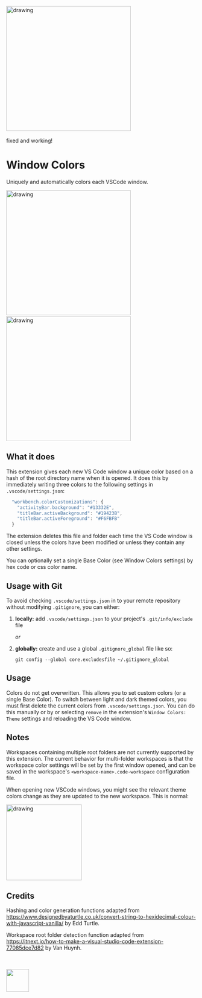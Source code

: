 <img src="https://raw.githubusercontent.com/qpwo/unique-window-colors-fork/master/img/fullcolor.png" alt="drawing" width="330"/> &nbsp;&nbsp;&nbsp;


fixed and working!

# Window Colors

Uniquely and automatically colors each VSCode window.

<img src="https://raw.githubusercontent.com/stuartcrobinson/unique-window-colors/master/img/live_dark_screenshot.png" alt="drawing" width="330"/> &nbsp;&nbsp;&nbsp;
<img src="https://raw.githubusercontent.com/stuartcrobinson/unique-window-colors/master/img/live_light_screenshot.png" alt="drawing" width="330"/>

## What it does

This extension gives each new VS Code window a unique color based on a hash of the root directory name when it is opened.  It does this by immediately writing three colors to the following settings in `.vscode/settings.json`:

```javascript
  "workbench.colorCustomizations": {
    "activityBar.background": "#13332E",
    "titleBar.activeBackground": "#19423B",
    "titleBar.activeForeground": "#F6FBFB"
  }
```

The extension deletes this file and folder each time the VS Code window is closed unless the colors have been modified or unless they contain any other settings.

You can optionally set a single Base Color (see Window Colors settings) by hex code or css color name.

## Usage with Git

To avoid checking `.vscode/settings.json` in to your remote repository without modifying `.gitignore`, you can either:

1. **locally:** add `.vscode/settings.json` to your project's `.git/info/exclude` file

    _or_

2.  **globally:** create and use a global `.gitignore_global` file like so:

    ```git config --global core.excludesfile ~/.gitignore_global```

## Usage

Colors do not get overwritten.  This allows you to set custom colors (or a single Base Color).  To switch between light and dark themed colors, you must first delete the current colors from `.vscode/settings.json`.  You can do this manually or by or selecting `remove` in the extension's `Window Colors: Theme` settings and reloading the VS Code window.

<!-- <img src="https://github.com/stuartcrobinson/unique-window-colors/blob/master/img/settings.png?raw=true" alt="drawing" width="500"/> -->

## Notes

Workspaces containing multiple root folders are not currently supported by this extension.  The current behavior for multi-folder workspaces is that the workspace color settings will be set by the first window opened, and can be saved in the workspace's `<workspace-name>.code-workspace` configuration file.

When opening new VSCode windows, you might see the relevant theme colors change as they are updated to the new workspace.  This is normal:

<img src="https://github.com/stuartcrobinson/unique-window-colors/blob/master/img/colorflicker.gif?raw=true" alt="drawing" width="200"/>

## Credits

Hashing and color generation functions adapted from https://www.designedbyaturtle.co.uk/convert-string-to-hexidecimal-colour-with-javascript-vanilla/ by Edd Turtle.

Workspace root folder detection function adapted from https://itnext.io/how-to-make-a-visual-studio-code-extension-77085dce7d82 by Van Huynh.



<br><br>
<img style="vertical-align: middle;" src="https://raw.githubusercontent.com/stuartcrobinson/unique-window-colors/master/img/icon_602.png" width="60" />
